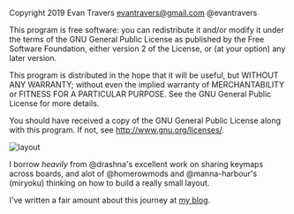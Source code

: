 Copyright 2019 Evan Travers <evantravers@gmail.com> @evantravers

This program is free software: you can redistribute it and/or modify
it under the terms of the GNU General Public License as published by
the Free Software Foundation, either version 2 of the License, or
(at your option) any later version.

This program is distributed in the hope that it will be useful,
but WITHOUT ANY WARRANTY; without even the implied warranty of
MERCHANTABILITY or FITNESS FOR A PARTICULAR PURPOSE.  See the
GNU General Public License for more details.

You should have received a copy of the GNU General Public License
along with this program.  If not, see <http://www.gnu.org/licenses/>.

![layout](/users/evantravers/3x5+3-using-mod-taps.png)

I borrow *heavily* from @drashna's excellent work on sharing keymaps across
boards, and alot of @homerowmods and @manna-harbour's (miryoku) thinking on how
to build a really small layout.

I've written a fair amount about this journey at [my
blog](http://evantravers.com/articles/tags/keyboards/).

